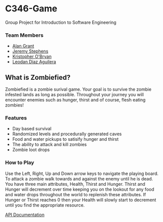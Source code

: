 # C346-Game
Group Project for Introduction to Software Engineering

### Team Members

* [Alan Grant](https://github.com/kurfew007)
* [Jeremy Stephens](https://github.com/sSeld)
* [Kristopher O'Bryan](https://github.com/krs24)
* [Leodan Diaz Aguilera](https://github.com/diazl2001)


## What is Zombiefied?

Zombiefied is a zombie surival game. Your goal is to survive the zombie infested lands as long as possible. Throughout your journey you will encounter enemies such as hunger, thirst and of course, flesh eating zombies!

### Features
* Day based survival
* Randomized levels and procedurally generated caves
* Food and water pickups to satisify hunger and thirst
* The ability to attack and kill zombies
* Zombie loot drops

### How to Play

Use the Left, Right, Up and Down arrow keys to navigate the playing board. To attack a zombie walk towards and against the enemy until he is dead.
You have three main attributes, Health, Thirst and Hunger. Thirst and Hunger will decrement over time keeping you on the lookout for any food and water drops throughout the world to replenish these attributes.
If Hunger or Thirst reaches 0 then your Health will slowly start to decrement until you find the appropriate resource.

[API Documentation](http://kurfew007.github.io/C346-Game/)
